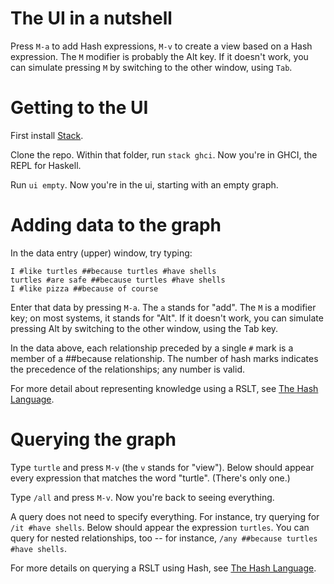 # The UI in a nutshell

Press `M-a` to add Hash expressions, `M-v` to create a view based on a Hash expression. The `M` modifier is probably the Alt key. If it doesn't work, you can simulate pressing `M` by switching to the other window, using `Tab`.


# Getting to the UI

First install [Stack](https://docs.haskellstack.org/en/stable/README/).

Clone the repo. Within that folder, run `stack ghci`. Now you're in GHCI, the REPL for Haskell.

Run `ui empty`. Now you're in the ui, starting with an empty graph.


# Adding data to the graph

In the data entry (upper) window, try typing:

    I #like turtles ##because turtles #have shells
    turtles #are safe ##because turtles #have shells
    I #like pizza ##because of course

Enter that data by pressing `M-a`. The `a` stands for "add". The `M` is a modifier key; on most systems, it stands for "Alt". If it doesn't work, you can simulate pressing Alt by switching to the other window, using the Tab key.

In the data above, each relationship preceded by a single `#` mark is a member of a ##because relationship. The number of hash marks indicates the precedence of the relationships; any number is valid.

For more detail about representing knowledge using a RSLT, see [The Hash Language](/Hash/the-hash-language.md).


# Querying the graph

Type `turtle` and press `M-v` (the `v` stands for "view"). Below should appear every expression that matches the word "turtle". (There's only one.)

Type `/all` and press `M-v`. Now you're back to seeing everything.

A query does not need to specify everything. For instance, try querying for `/it #have shells`. Below should appear the expression `turtles`. You can query for nested relationships, too -- for instance, `/any ##because turtles #have shells`.

For more details on querying a RSLT using Hash, see [The Hash Language](/Hash/the-hash-language.md).
